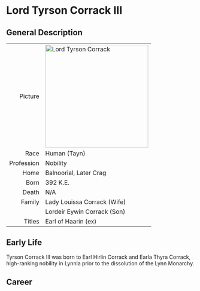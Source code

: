 # Lord Tyrson Corrack III

## General Description
| | |
|-------------:|:--------------------|
| Picture      | <img src="" alt="Lord Tyrson Corrack" width="275"/> |
| Race         | Human (Tayn)                        |
| Profession   | Nobility                             |
| Home         | Balnoorial, Later Crag               |
| Born         | 392 K.E.                             |
| Death        | N/A                                  |
| Family       | Lady Louissa Corrack (Wife)          |
|              | Lordeir Eywin Corrack (Son)          |
| Titles       | Earl of Haarin (ex)                  |

## Early Life

Tyrson Corrack III was born to Earl Hirlin Corrack and Earla Thyra Corrack, high-ranking nobility in Lynnla prior to the dissolution of the Lynn Monarchy.

## Career

